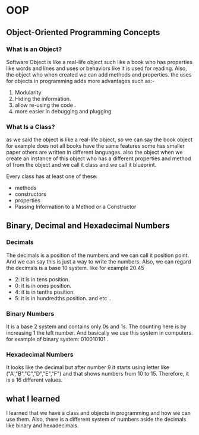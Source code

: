 # OOP

## Object-Oriented Programming Concepts

### What Is an Object?

 Software Object is like a real-life object such like a book who has properties like words and lines and uses or behaviors like it is used for reading. Also, the object who when created we can add methods and properties. the uses for objects in programming adds more advantages such as:-

 1. Modularity
 2. Hiding the information.
 3. allow re-using the code .
 4. more easier in debugging and plugging.

 ### What Is a Class?

 as we said the object is like a real-life object, so we can say the book object for example does not all books have the same features some has smaller paper others are written in different languages. also the object when we create an instance of this object who has a different properties and method of from the object and we call it class and we call it blueprint.

 Every class has at least one of these:
 
 * methods
 * constructors
 * properties
 * Passing Information to a Method or a Constructor

 ## Binary, Decimal and Hexadecimal Numbers

 ### Decimals
 The decimals is a position of the numbers and we can call it position point. And we can say this is just a way to write the numbers. Also, we can regard the decimals is a base 10 system.
 like for example 20.45
 * 2: it is in tens position.
 * 0: it is in ones position.
 * 4: it is in tenths position.
 * 5: it is in hundredths position.
 and etc ..

 ### Binary Numbers
 It is a base 2 system and contains only 0s and 1s. The counting here is by increasing 1 the left number. And basically we use this system in computers. for example of binary system:  010010101 .

 ### Hexadecimal Numbers

 It looks like the decimal but after number 9 it starts using letter like ("A',"B","C","D","E","F") and that shows numbers from 10 to 15. Therefore, it is a 16 different values.


 ## what I learned 

 I learned that we have a class and objects in programming and how we can use them. Also, there is a different system of numbers aside the decimals like binary and hexadecimals.






